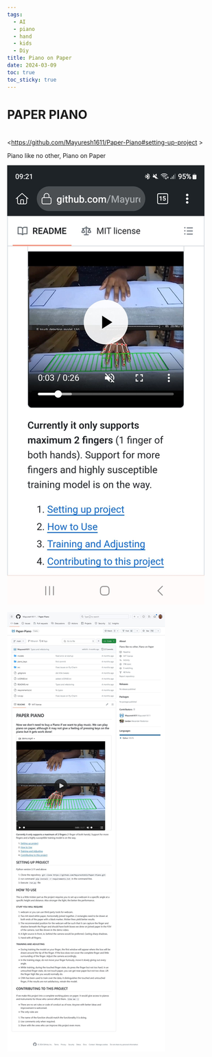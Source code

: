 ```yaml
---
tags:
  - AI
  - piano
  - hand
  - kids
  - Diy
title: Piano on Paper
date: 2024-03-09
toc: true
toc_sticky: true
---
```

# PAPER PIANO

# 
<https://github.com/Mayuresh1611/Paper-Piano#setting-up-project >

Piano like no other, Piano on Paper

![](../_asset/2024-03-09_PianoPaper_image_1.jpg)

![](../_asset/2024-03-09_PianoPaper_image_2.jpg)
